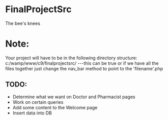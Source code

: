 # FinalProjectSrc
The bee's knees

# Note:
Your project will have to be in the following directory structure:
c:/wamp/www/c9/finalprojectsrc/
---this can be true or if we have all the files together just change the nav_bar method to point to the 'filename'.php

## TODO:
* Determine what we want on Doctor and Pharmacist pages
* Work on certain queries
* Add some content to the Welcome page
* Insert data into DB
